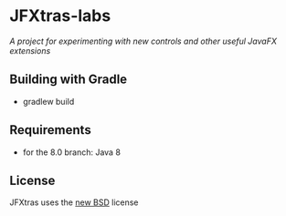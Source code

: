 JFXtras-labs
============
_A project for experimenting with new controls and other useful JavaFX extensions_

Building with Gradle
--------------------
* gradlew build

Requirements
--------------------
* for the 8.0 branch: Java 8

## License

JFXtras uses the [new BSD](http://en.wikipedia.org/wiki/BSD_licenses#3-clause_license_.28.22Revised_BSD_License.22.2C_.22New_BSD_License.22.2C_or_.22Modified_BSD_License.22.29) license
